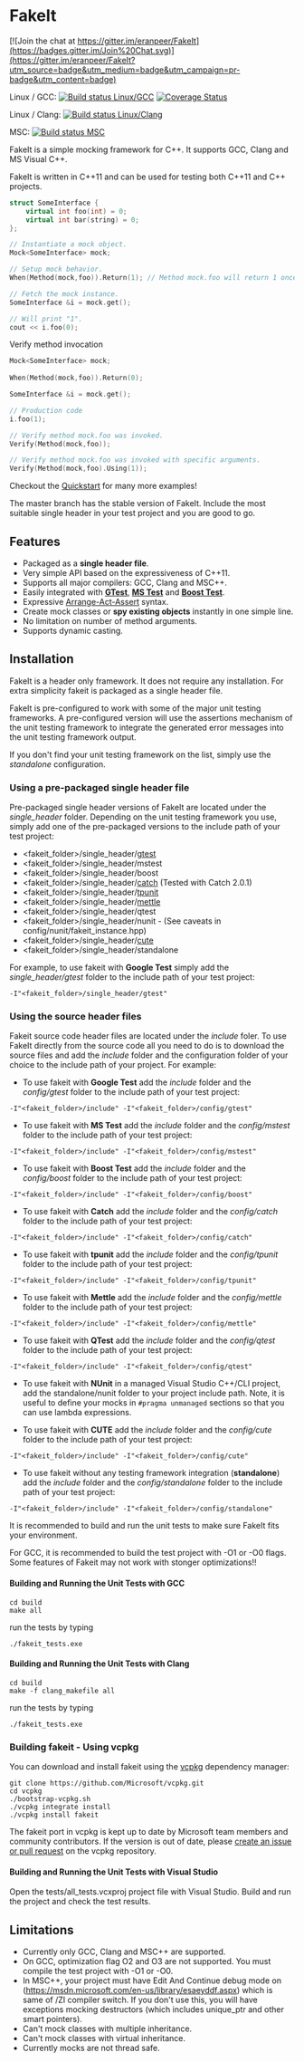 FakeIt
======
 
[![Join the chat at https://gitter.im/eranpeer/FakeIt](https://badges.gitter.im/Join%20Chat.svg)](https://gitter.im/eranpeer/FakeIt?utm_source=badge&utm_medium=badge&utm_campaign=pr-badge&utm_content=badge)

Linux / GCC: [![Build status Linux/GCC](https://github.com/eranpeer/FakeIt/actions/workflows/ci_linux_gcc.yml/badge.svg)](https://github.com/eranpeer/FakeIt/actions/workflows/ci_linux_gcc.yml)
[![Coverage Status](https://coveralls.io/repos/github/eranpeer/FakeIt/badge.svg?branch=master)](https://coveralls.io/github/eranpeer/FakeIt?branch=master)

Linux / Clang: [![Build status Linux/Clang](https://github.com/eranpeer/FakeIt/actions/workflows/ci_linux_clang.yml/badge.svg)](https://github.com/eranpeer/FakeIt/actions/workflows/ci_linux_clang.yml)

MSC: [![Build status MSC](https://ci.appveyor.com/api/projects/status/sy2dk8se2yoxaqve)](https://ci.appveyor.com/project/eranpeer/fakeit)

FakeIt is a simple mocking framework for C++. It supports GCC, Clang and MS Visual C++.

FakeIt is written in C++11 and can be used for testing both C++11 and C++ projects.

```cpp
struct SomeInterface {
	virtual int foo(int) = 0;
	virtual int bar(string) = 0;
};
```
```cpp
// Instantiate a mock object.
Mock<SomeInterface> mock;

// Setup mock behavior.
When(Method(mock,foo)).Return(1); // Method mock.foo will return 1 once.

// Fetch the mock instance.
SomeInterface &i = mock.get();

// Will print "1". 
cout << i.foo(0);


```
Verify method invocation
```cpp
Mock<SomeInterface> mock;
		
When(Method(mock,foo)).Return(0);

SomeInterface &i = mock.get();

// Production code
i.foo(1);

// Verify method mock.foo was invoked.
Verify(Method(mock,foo));

// Verify method mock.foo was invoked with specific arguments.
Verify(Method(mock,foo).Using(1));
```

Checkout the [Quickstart](https://github.com/eranpeer/FakeIt/wiki/Quickstart) for many more examples!

The master branch has the stable version of FakeIt. Include the most suitable single header in your test project and you are good to go.

## Features
* Packaged as a **single header file**.
* Very simple API based on the expressiveness of C++11.
* Supports all major compilers: GCC, Clang and MSC++.
* Easily integrated with [**GTest**](https://code.google.com/p/googletest/), [**MS Test**](http://en.wikipedia.org/wiki/Visual_Studio_Unit_Testing_Framework) and [**Boost Test**](http://www.boost.org/doc/libs/1_56_0/libs/test/doc/html/index.html).
* Expressive [Arrange-Act-Assert](http://xp123.com/articles/3a-arrange-act-assert/) syntax.
* Create mock classes or **spy existing objects** instantly in one simple line.
* No limitation on number of method arguments.
* Supports dynamic casting.

## Installation
FakeIt is a header only framework. It does not require any installation. For extra simplicity fakeit is packaged as a single header file.

FakeIt is pre-configured to work with some of the major unit testing frameworks. A pre-configured version will use the assertions mechanism of the unit testing framework to integrate the generated error messages into the unit testing framework output.

If you don't find your unit testing framework on the list, simply use the *standalone* configuration.

### Using a pre-packaged single header file
Pre-packaged single header versions of FakeIt are located under the *single_header* folder.
Depending on the unit testing framework you use, simply add one of the pre-packaged versions to the include path of your test project:

* <fakeit_folder>/single\_header/[gtest](https://github.com/google/googletest)
* <fakeit_folder>/single\_header/mstest
* <fakeit_folder>/single\_header/boost
* <fakeit_folder>/single\_header/[catch](https://github.com/philsquared/Catch) (Tested with Catch 2.0.1)
* <fakeit_folder>/single\_header/[tpunit](https://github.com/tpounds/tpunitpp)
* <fakeit_folder>/single\_header/[mettle](https://github.com/jimporter/mettle)
* <fakeit_folder>/single\_header/qtest
* <fakeit_folder>/single\_header/nunit - (See caveats in config/nunit/fakeit\_instance.hpp)
* <fakeit_folder>/single\_header/[cute](https://github.com/PeterSommerlad/CUTE)  
* <fakeit_folder>/single\_header/standalone

For example, to use fakeit with **Google Test** simply add the *single_header/gtest* folder to the include path of your test project:
```
-I"<fakeit_folder>/single_header/gtest"
```

### Using the source header files
Fakeit source code header files are located under the *include* foler. To use FakeIt directly from the source code all you need to do is to download the source files and add the *include* folder and the configuration folder of your choice to the include path of your project.
For example:

* To use fakeit with **Google Test** add the *include* folder and the *config/gtest* folder to the include path of your test project:
```
-I"<fakeit_folder>/include" -I"<fakeit_folder>/config/gtest"
```
* To use fakeit with **MS Test** add the *include* folder and the *config/mstest* folder to the include path of your test project:
```
-I"<fakeit_folder>/include" -I"<fakeit_folder>/config/mstest"
```
* To use fakeit with **Boost Test** add the *include* folder and the *config/boost* folder to the include path of your test project:
```
-I"<fakeit_folder>/include" -I"<fakeit_folder>/config/boost"
```
* To use fakeit with **Catch** add the *include* folder and the *config/catch* folder to the include path of your test project:
```
-I"<fakeit_folder>/include" -I"<fakeit_folder>/config/catch"
```
* To use fakeit with **tpunit** add the *include* folder and the *config/tpunit* folder to the include path of your test project:
```
-I"<fakeit_folder>/include" -I"<fakeit_folder>/config/tpunit"
```
* To use fakeit with **Mettle** add the *include* folder and the *config/mettle* folder to the include path of your test project:
```
-I"<fakeit_folder>/include" -I"<fakeit_folder>/config/mettle"
```
* To use fakeit with **QTest** add the *include* folder and the *config/qtest* folder to the include path of your test project:
```
-I"<fakeit_folder>/include" -I"<fakeit_folder>/config/qtest"
```
* To use fakeit with **NUnit** in a managed Visual Studio C++/CLI project, add the standalone/nunit folder to your project include path. Note, it is useful to define your mocks 
in `#pragma unmanaged` sections so that you can use lambda expressions.

* To use fakeit with **CUTE** add the *include* folder and the *config/cute* folder to the include path of your test project:
```
-I"<fakeit_folder>/include" -I"<fakeit_folder>/config/cute"
```
* To use fakeit without any testing framework integration (**standalone**) add the *include* folder and the *config/standalone* folder to the include path of your test project:
```
-I"<fakeit_folder>/include" -I"<fakeit_folder>/config/standalone"
```
It is recommended to build and run the unit tests to make sure FakeIt fits your environment.

For GCC, it is recommended to build the test project with -O1 or -O0 flags. Some features of Fakeit may not work with stonger optimizations!!

#### Building and Running the Unit Tests with GCC
```
cd build
make all
```
run the tests by typing
```
./fakeit_tests.exe
```

#### Building and Running the Unit Tests with Clang
```
cd build
make -f clang_makefile all
```
run the tests by typing
```
./fakeit_tests.exe
```

### Building fakeit - Using vcpkg

You can download and install fakeit using the [vcpkg](https://github.com/Microsoft/vcpkg) dependency manager:

    git clone https://github.com/Microsoft/vcpkg.git
    cd vcpkg
    ./bootstrap-vcpkg.sh
    ./vcpkg integrate install
    ./vcpkg install fakeit

The fakeit port in vcpkg is kept up to date by Microsoft team members and community contributors. If the version is out of date, please [create an issue or pull request](https://github.com/Microsoft/vcpkg) on the vcpkg repository.

#### Building and Running the Unit Tests with Visual Studio 
Open the tests/all_tests.vcxproj project file with Visual Studio. Build and run the project and check the test results. 

## Limitations
* Currently only GCC, Clang and MSC++ are supported.
* On GCC, optimization flag O2 and O3 are not supported. You must compile the test project with -O1 or -O0.
* In MSC++, your project must have Edit And Continue debug mode on (https://msdn.microsoft.com/en-us/library/esaeyddf.aspx) which is same of /ZI compiler switch. If you don't use this, you will have exceptions mocking destructors (which includes unique_ptr and other smart pointers). 
* Can't mock classes with multiple inheritance.
* Can't mock classes with virtual inheritance.
* Currently mocks are not thread safe. 
